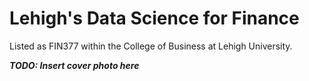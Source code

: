 # Lehigh's Data Science for Finance

Listed as FIN377 within the College of Business at Lehigh University.

_**TODO: Insert cover photo here**_